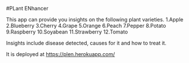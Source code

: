 #PLant ENhancer

This app can provide you insights on the following plant varieties.
	1.Apple
	2.Blueberry
	3.Cherry
	4.Grape
	5.Orange
	6.Peach
	7.Pepper
	8.Potato
	9.Raspberry
	10.Soyabean
	11.Strawberry
	12.Tomato
  
  Insights include disease detected, causes for it and how to treat it.
  
  It is deployed at https://plen.herokuapp.com/
